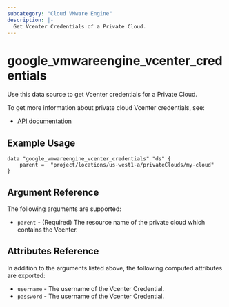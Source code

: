 ```yaml
---
subcategory: "Cloud VMware Engine"
description: |-
  Get Vcenter Credentials of a Private Cloud.
---
```


# google\_vmwareengine\_vcenter_credentials

Use this data source to get Vcenter credentials for a Private Cloud.

To get more information about private cloud Vcenter credentials, see:
* [API documentation](https://cloud.google.com/vmware-engine/docs/reference/rest/v1/projects.locations.privateClouds/showVcenterCredentials)

## Example Usage

```hcl
data "google_vmwareengine_vcenter_credentials" "ds" {
	parent =  "project/locations/us-west1-a/privateClouds/my-cloud"
}
```

## Argument Reference

The following arguments are supported:

* `parent` - (Required) The resource name of the private cloud which contains the Vcenter.

## Attributes Reference

In addition to the arguments listed above, the following computed attributes are exported:

* `username` - The username of the Vcenter Credential.
* `password` - The username of the Vcenter Credential.

